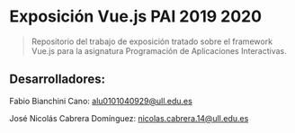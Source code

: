 # Exposición Vue.js PAI 2019 2020

> Repositorio del trabajo de exposición tratado sobre el framework Vue.js para la asignatura Programación de Aplicaciones Interactivas.

## Desarrolladores: 
Fabio Bianchini Cano:
alu0101040929@ull.edu.es


José Nicolás Cabrera Domínguez:
nicolas.cabrera.14@ull.edu.es


